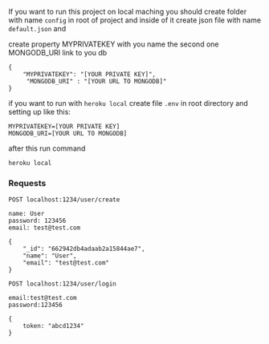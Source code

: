 

If you want to run this project on local maching you should create folder with name `config` in root of project and inside of it create json file with name `default.json` and 

create property MYPRIVATEKEY with you name
the second one MONGODB_URI link to you db

```
{
    "MYPRIVATEKEY": "[YOUR PRIVATE KEY]",
     "MONGODB_URI" : "[YOUR URL TO MONGODB]"
}
```

if you want to run with `heroku local` create file `.env` in root directory and setting up like this:

```
MYPRIVATEKEY=[YOUR PRIVATE KEY]
MONGODB_URI=[YOUR URL TO MONGODB]

```

after this run command 

```
heroku local
```

### Requests 

```
POST localhost:1234/user/create

name: User
password: 123456
email: test@test.com

{
    "_id": "662942db4adaab2a15844ae7",
    "name": "User",
    "email": "test@test.com"
}

```

```
POST localhost:1234/user/login

email:test@test.com
password:123456

{
    token: "abcd1234"
}


```
